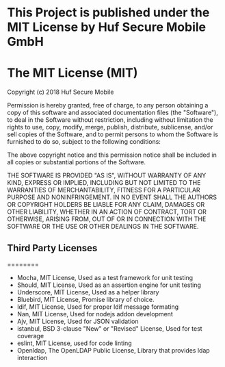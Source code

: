 This Project is published under the MIT License by Huf Secure Mobile GmbH
========

The MIT License (MIT)
========

Copyright (c) 2018 Huf Secure Mobile

Permission is hereby granted, free of charge, to any person obtaining a copy of this software and associated documentation files (the "Software"), to deal in the Software without restriction, including without limitation the rights to use, copy, modify, merge, publish, distribute, sublicense, and/or sell copies of the Software, and to permit persons to whom the Software is furnished to do so, subject to the following conditions:

The above copyright notice and this permission notice shall be included in all copies or substantial portions of the Software.

THE SOFTWARE IS PROVIDED "AS IS", WITHOUT WARRANTY OF ANY KIND, EXPRESS OR IMPLIED, INCLUDING BUT NOT LIMITED TO THE WARRANTIES OF MERCHANTABILITY, FITNESS FOR A PARTICULAR PURPOSE AND NONINFRINGEMENT. IN NO EVENT SHALL THE AUTHORS OR COPYRIGHT HOLDERS BE LIABLE FOR ANY CLAIM, DAMAGES OR OTHER LIABILITY, WHETHER IN AN ACTION OF CONTRACT, TORT OR OTHERWISE, ARISING FROM, OUT OF OR IN CONNECTION WITH THE SOFTWARE OR THE USE OR OTHER DEALINGS IN THE SOFTWARE.


## Third Party Licenses
========
- Mocha,  MIT License,  Used as a test framework for unit testing
- Should,  MIT License,  Used as an assertion engine for unit testing
- Underscore, MIT License, Used as a helper library
- Bluebird, MIT License, Promise library of choice.
- ldif, MIT License, Used for proper ldif message formating
- Nan, MIT License, Used for nodejs addon development
- Ajv, MIT License, Used for JSON validation
- istanbul,  BSD 3-clause "New" or "Revised" License, Used for test coverage 
- eslint, MIT License, used for code linting
- Openldap, The OpenLDAP Public License, Library that provides ldap interaction
